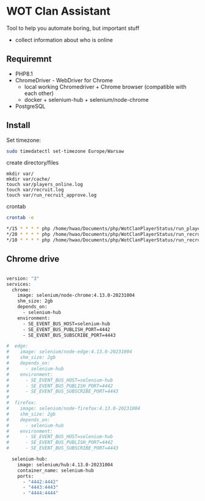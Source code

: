 # WOT Clan Assistant

Tool to help you automate boring, but important stuff
- collect information about who is online

## Requiremnt
- PHP8.1
- ChromeDriver - WebDriver for Chrome
  - local working Chromedriver + Chrome browser (compatible with each other)
  - docker + selenium-hub + selenium/node-chrome
- PostgreSQL

## Install

Set timezone:

```bash
sudo timedatectl set-timezone Europe/Warsaw
```

create directory/files

```
mkdir var/
mkdir var/cache/
touch var/players_online.log 
touch var/recruit.log
touch var/run_recruit_approve.log
```


crontab

```bash
crontab -e

*/15 * * * * php /home/hwao/Documents/php/WotClanPlayerStatus/run_players_online.php
*/20 * * * * php /home/hwao/Documents/php/WotClanPlayerStatus/run_recruit.php
*/10 * * * * php /home/hwao/Documents/php/WotClanPlayerStatus/run_recruit_approve.php

```

## Chrome drive

```dockerfile

version: "3"
services:
  chrome:
    image: selenium/node-chrome:4.13.0-20231004
    shm_size: 2gb
    depends_on:
      - selenium-hub
    environment:
      - SE_EVENT_BUS_HOST=selenium-hub
      - SE_EVENT_BUS_PUBLISH_PORT=4442
      - SE_EVENT_BUS_SUBSCRIBE_PORT=4443

#  edge:
#    image: selenium/node-edge:4.13.0-20231004
#    shm_size: 2gb
#    depends_on:
#      - selenium-hub
#    environment:
#      - SE_EVENT_BUS_HOST=selenium-hub
#      - SE_EVENT_BUS_PUBLISH_PORT=4442
#      - SE_EVENT_BUS_SUBSCRIBE_PORT=4443
#
#  firefox:
#    image: selenium/node-firefox:4.13.0-20231004
#    shm_size: 2gb
#    depends_on:
#      - selenium-hub
#    environment:
#      - SE_EVENT_BUS_HOST=selenium-hub
#      - SE_EVENT_BUS_PUBLISH_PORT=4442
#      - SE_EVENT_BUS_SUBSCRIBE_PORT=4443

  selenium-hub:
    image: selenium/hub:4.13.0-20231004
    container_name: selenium-hub
    ports:
      - "4442:4442"
      - "4443:4443"
      - "4444:4444"
      
      
```